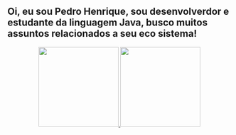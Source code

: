 ## Oi, eu sou Pedro Henrique, sou desenvolverdor e estudante da linguagem Java, busco muitos assuntos relacionados a seu eco sistema!
<div align="center">
  <a href="https://github.com/PedroHeenrique">
  <img height="180em" src="https://github-readme-stats.vercel.app/api?username=Pedro Henrique &show_icons=true&theme=dracula&include_all_commits=true&count_private=true"/>
  <img height="180em" src="https://github-readme-stats.vercel.app/api/top-langs/?username=Pedro Henrique &layout=compact&langs_count=7&theme=dark"/>
</div>

